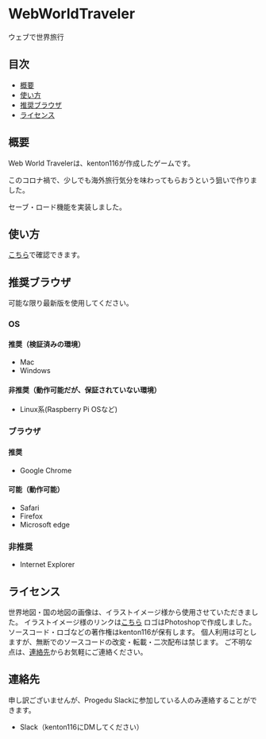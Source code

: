 # WebWorldTraveler
ウェブで世界旅行
## 目次
- [概要](#概要)
- [使い方](#使い方)
- [推奨ブラウザ](#推奨ブラウザ)
- [ライセンス](#ライセンス)

## 概要
Web World Travelerは、kenton116が作成したゲームです。

このコロナ禍で、少しでも海外旅行気分を味わってもらおうという狙いで作りました。

セーブ・ロード機能を実装しました。

## 使い方
[こちら](how-to-use.md)で確認できます。

## 推奨ブラウザ
可能な限り最新版を使用してください。

### OS
#### 推奨（検証済みの環境）
- Mac
- Windows

#### 非推奨（動作可能だが、保証されていない環境）
- Linux系(Raspberry Pi OSなど)

### ブラウザ
#### 推奨
- Google Chrome

#### 可能（動作可能）
- Safari
- Firefox
- Microsoft edge

### 非推奨
- Internet Explorer

## ライセンス
世界地図・国の地図の画像は、イラストイメージ様から使用させていただきました。
イラストイメージ様のリンクは[こちら](https://illustimage.com)
ロゴはPhotoshopで作成しました。
ソースコード・ロゴなどの著作権はkenton116が保有します。
個人利用は可としますが、無断でのソースコードの改変・転載・二次配布は禁じます。
ご不明な点は、[連絡先](#連絡先)からお気軽にご連絡ください。

## 連絡先
申し訳ございませんが、Progedu Slackに参加している人のみ連絡することができます。
- Slack（kenton116にDMしてください）


